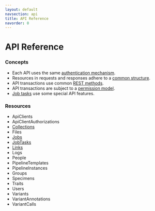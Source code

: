 ```yaml
---
layout: default
navsection: api
title: API Reference
navorder: 0
---
```


# API Reference

### Concepts

* Each API uses the same [authentication mechanism](authentication.html).
* Resources in requests and responses adhere to a [common structure](resources.html).
* API transactions use common [REST methods](methods.html).
* API transactions are subject to a [permission model](permission-model.html).
* [Job tasks](job-task.html) use some special API features.

### Resources

* ApiClients
* ApiClientAuthorizations
* [Collections](Collections.html)
* Files
* [Jobs](Jobs.html)
* [JobTasks](JobTasks.html)
* [Links](Links.html)
* Logs
* People
* PipelineTemplates
* PipelineInstances
* Groups
* Specimens
* Traits
* Users
* Variants
* VariantAnnotations
* VariantCalls

